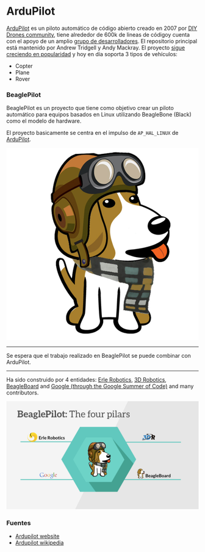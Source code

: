 # ArduPilot

[ArduPilot](https://github.com/diydrones/ardupilot) es un piloto automático de código abierto creado en 2007 por [DIY Drones community](diydrones.com), tiene alrededor de 600k de lineas de códigoy cuenta con el apoyo de un amplio [grupo de desarrolladores](https://github.com/diydrones/ardupilot/graphs/contributors). El repositorio principal está mantenido por Andrew Tridgell y Andy Mackray. El proyecto [sigue creciendo en popularidad](https://github.com/diydrones/ardupilot/graphs/commit-activity) y hoy en día soporta 3 tipos de vehículos:
* Copter
* Plane
* Rover

### BeaglePilot

BeaglePilot es un proyecto que tiene como objetivo crear un piloto automático para equipos basados en Linux utilizando BeagleBone (Black) como el modelo de hardware.

El proyecto basicamente se centra en el impulso de ` AP_HAL_LINUX ` de [ArduPilot](https://github.com/diydrones/ardupilot).

![](../../en/img/beagle.jpg)


----

Se espera que el trabajo realizado en BeaglePilot se puede combinar con ArduPilot.

----


Ha sido construido por 4 entidades: [Erle Robotics](http://erlerobot.com), [3D Robotics](http://3drobotics.com), [BeagleBoard](http://beagleboard.org) and [Google (through the Google Summer of Code)](http://google.com) and many contributors.

![BeaglePilot Pilars](../../en/img/beaglepilotpilars.png)



### Fuentes
- [Ardupilot website](http://ardupilot.com)
- [Ardupilot wikipedia](http://en.wikipedia.org/wiki/Ardupilot)
